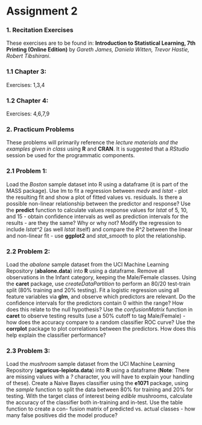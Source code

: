 # Assignment 2

### 1. Recitation Exercises

These exercises are to be found in: **Introduction to Statistical Learning,
7th Printing (Online Edition)** by *Gareth James, Daniela Witten, Trevor
Hastie, Robert Tibshirani*.

### 1.1 Chapter 3:

Exercises: 1,3,4

### 1.2 Chapter 4:

Exercises: 4,6,7,9

### 2.  Practicum Problems

These problems will primarily reference the *lecture materials and the examples
given in class* using **R** and **CRAN**. It is suggested that a *RStudio* session be
used for the programmatic components.

### 2.1 Problem 1: 

Load the *Boston* sample dataset into R using a dataframe (it is part of the
MASS package). Use lm to fit a regression between *medv* and *lstat* - plot the
resulting fit and show a plot of fitted values vs. residuals. Is there a possible
non-linear relationship between the predictor and response? Use the **predict**
function to calculate values response values for *lstat* of 5, 10, and 15 - obtain
confidence intervals as well as prediction intervals for the results - are they the
same? Why or why not? Modify the regression to include *lstat^2* (as well *lstat*
itself) and compare the *R^2* between the linear and non-linear fit - use **ggplot2**
and *stat_smooth* to plot the relationship.

### 2.2 Problem 2: 

Load the *abalone* sample dataset from the UCI Machine Learning Repository
(**abalone.data**) into **R** using a dataframe. Remove all observations in the
Infant category, keeping the Male/Female classes. Using the **caret** package, use
*createDataPartition* to perform an 80/20 test-train split (80% training and 20%
testing). Fit a logistic regression using all feature variables via **glm**, and observe
which predictors are relevant. Do the confidence intervals for the predictors 
contain 0 within the range? How does this relate to the null hypothesis? Use the
*confusionMatrix* function in **caret** to observe testing results (use a 50% cutoff to
tag Male/Female) - how does the accuracy compare to a random classifier ROC
curve? Use the **corrplot** package to plot correlations between the predictors.
How does this help explain the classifier performance?

### 2.3 Problem 3:

Load the *mushroom* sample dataset from the UCI Machine Learning Repository
(**agaricus-lepiota.data**) into **R** using a dataframe (**Note**: There are missing
values with a *?* character, you will have to explain your handling of these).
Create a Naive Bayes classifier using the **e1071** package, using the *sample* function 
to split the data between 80% for training and 20% for testing. With the
target class of interest being *edible* mushrooms, calculate the accuracy of the
classifier both in-training and in-test. Use the table function to create a con-
fusion matrix of predicted vs. actual classes - how many false positives did the
model produce?
